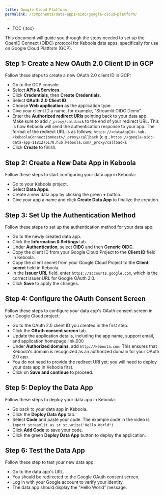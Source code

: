 ```yaml
---
title: Google Cloud Platform
permalink: /components/data-apps/oidc/google-cloud-platform/
---
```


* TOC
{:toc}

This document will guide you through the steps needed to set up the OpenID Connect (OIDC) protocol for Keboola data apps, specifically for use on Google Cloud Platform (GCP).

## Step 1: Create a New OAuth 2.0 Client ID in GCP
Follow these steps to create a new OAuth 2.0 client ID in GCP:

- Go to the GCP console.
- Select **APIs & Services**.
- Click **Credentials**, then **Create Credentials**.
- Select **OAuth 2.0 Client ID**.
- Choose **Web application** as the application type.
- Give your client ID a name, for example, "Streamlit OIDC Demo".
- Enter the **Authorized redirect URIs** pointing back to your data app. <br>Make sure to add `/_proxy/callback` to the end of your redirect URL. This is how Keboola will send the authentication response to your app. The format of the redirect URL is as follows: `https://<dataAppId>.hub.<keboolaConnectionHost>/_proxy/callback` (e.g., `https://google-oidc-data-app-1181276170.hub.keboola.com/_proxy/callback`).
- Click **Create** to finish.

## Step 2: Create a New Data App in Keboola
Follow these steps to start configuring your data app in Keboola:

- Go to your Keboola project.
- Select **Data Apps**.
- Create a new data app by clicking the green **+** button.
- Give your app a name and click **Create Data App** to finalize the creation.

## Step 3: Set Up the Authentication Method
Follow these steps to set up the authentication method for your data app:

- Go to the newly created data app.
- Click the **Information & Settings** tab.
- Under **Authentication**, select **OIDC** and then **Generic OIDC**.
- Copy the client ID from your Google Cloud Project to the **Client ID** field in Keboola.
- Copy the client secret from your Google Cloud Project to the **Client secret** field in Keboola.
- In the **Issuer URL** field, enter `https://accounts.google.com`, which is the correct issuer URL for Google OAuth 2.0.
- Click **Save** to apply the changes.

## Step 4: Configure the OAuth Consent Screen
Follow these steps to configure your data app's OAuth consent screen in your Google Cloud project:

- Go to the OAuth 2.0 client ID you created in the first step.
- Click the **OAuth consent screen** tab.
- Update the application details, including the app name, support email, and application homepage link.000
- Under **Authorized domains**, add `http://keboola.com`. This ensures that Keboola's domain is recognized as an authorized domain for your OAuth 2.0 app.
- You do not need to provide the redirect URl yet; you will need to deploy your data app in Keboola first. 
- Click on **Save and continue** to proceed.

## Step 5: Deploy the Data App
Follow these steps to deploy your data app in Keboola:

- Go back to your data app in Keboola.
- Click the **Deploy Data App** tab.
- Select **Code** and paste your code. The example code in the video is `import streamlit as st st.write("Hello World")`.
- Click **Add Code** to save your code.
- Click the green **Deploy Data App** button to deploy the application.

## Step 6: Test the Data App
Follow these step to test your new data app:

- Go to the data app's URL.
- You should be redirected to the Google OAuth consent screen.
- Log in with your Google account to verify your identity.
- The data app should display the "Hello World" message.
